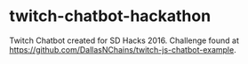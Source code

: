 # twitch-chatbot-hackathon
Twitch Chatbot created for SD Hacks 2016. Challenge found at https://github.com/DallasNChains/twitch-js-chatbot-example.

